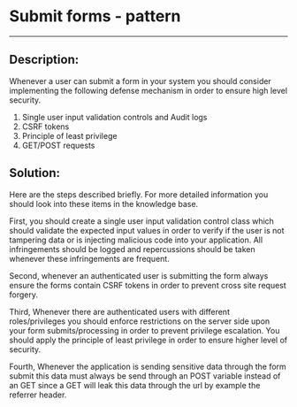 # Submit forms - pattern
-------

## Description:

Whenever a user can submit a form in your system you should consider implementing
the following defense mechanism in order to ensure high level security.

1.  Single user input validation controls and Audit logs
2.  CSRF tokens
3.  Principle of least privilege
4.  GET/POST requests

## Solution:

Here are the steps described briefly.
For more detailed information you should look into these items in the knowledge base.

First, you should create a single user input validation control class which should
validate the expected input values in order to verify if the user is not tampering data
or is injecting malicious code into your application. All infringements should be logged
and repercussions should be taken whenever these infringements are frequent.

Second, whenever an authenticated user is submitting the form always ensure the forms
contain CSRF tokens in order to prevent cross site request forgery.

Third, Whenever there are authenticated users with different roles/privileges you should
enforce restrictions on the server side upon your form submits/processing in order
to prevent privilege escalation. You should apply the principle of least privilege in
order to ensure higher level of security.

Fourth, Whenever the application is sending sensitive data through the form submit
this data must always be send through an POST variable instead of an GET since
a GET will leak this data through the url by example the referrer header.
